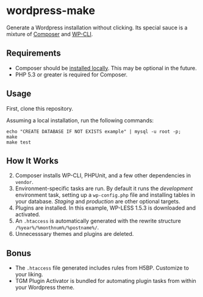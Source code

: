 # wordpress-make

Generate a Wordpress installation without clicking. Its special sauce is a mixture of [Composer](http://getcomposer.org) and [WP-CLI](http://wp-cli.org).

## Requirements

* Composer should be [installed locally](http://getcomposer.org/doc/00-intro.md#system-requirements). This may be optional in the future.
* PHP 5.3 or greater is required for Composer. 

## Usage

First, clone this repository.

Assuming a local installation, run the following commands:

	echo "CREATE DATABASE IF NOT EXISTS example" | mysql -u root -p; 
	make
	make test

## How It Works

2. Composer installs WP-CLI, PHPUnit, and a few other dependencies in `vendor`.
3. Environment-specific tasks are run. By default it runs the *development* environment task, setting up a `wp-config.php` file and installing tables in your database. *Staging* and *production* are other optional targets.
4. Plugins are installed. In this example, WP-LESS 1.5.3 is downloaded and activated.
5. An `.htaccess` is automatically generated with the rewrite structure `/%year%/%monthnum%/%postname%/`.
6. Unnecesssary themes and plugins are deleted.
  
## Bonus

* The `.htaccess` file generated includes rules from H5BP. Customize to your liking.
* TGM Plugin Activator is bundled for automating plugin tasks from within your Wordpress theme.